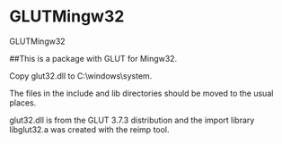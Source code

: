 # GLUTMingw32

GLUTMingw32

##This is a package with GLUT for Mingw32.

Copy glut32.dll to C:\windows\system.

The files in the include and lib directories should be moved to the usual places.

glut32.dll is from the GLUT 3.7.3 distribution and the import library libglut32.a was 
created with the reimp tool.
